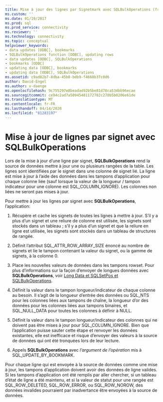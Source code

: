 ```yaml
---
title: Mise à jour des lignes par Signetmark avec SQLBulkOperations (fr) Microsoft Docs
ms.custom: ''
ms.date: 01/19/2017
ms.prod: sql
ms.prod_service: connectivity
ms.reviewer: ''
ms.technology: connectivity
ms.topic: conceptual
helpviewer_keywords:
- data updates [ODBC], bookmarks
- SQLBulkOperations function [ODBC], updating rows
- data updates [ODBC], SQLBulkOperations
- bookmarks [ODBC]
- updating data [ODBC], bookmarks
- updating data [ODBC], SQLBulkOperations
ms.assetid: c9ad82b7-8dba-45b0-bdb9-f4668b37c0d6
author: David-Engel
ms.author: v-daenge
ms.openlocfilehash: 9c755297e8beadad92b5be81d78ca534bb96ecae
ms.sourcegitcommit: ce94c2ad7a50945481172782c270b5b0206e61de
ms.translationtype: MT
ms.contentlocale: fr-FR
ms.lasthandoff: 04/14/2020
ms.locfileid: "81283197"
---
```

# <a name="updating-rows-by-bookmark-with-sqlbulkoperations"></a>Mise à jour de lignes par signet avec SQLBulkOperations
Lors de la mise à jour d’une ligne par signet, **SQLBulkOperations** rend la source de données mettre à jour une ou plusieurs rangées de la table. Les lignes sont identifiées par le signet dans une colonne de signet lié. La ligne est mise à jour à l’aide des données dans les tampons d’application pour chaque colonne liée (sauf lorsque la valeur de la longueur / tampon indicateur pour une colonne est SQL_COLUMN_IGNORE). Les colonnes non liées ne seront pas mises à jour.  
  
 Pour mettre à jour les lignes par signet avec **SQLBulkOperations**, l’application:  
  
1.  Récupère et cache les signets de toutes les lignes à mettre à jour. S’il y a plus d’un signet et une reliure de colonne est utilisée, les signets sont stockés dans un tableau ; s’il y a plus d’un signet et que la reliure en ligne est utilisée, les signets sont stockés dans un tableau de structures de rangée.  
  
2.  Définit l’attribut SQL_ATTR_ROW_ARRAY_SIZE énoncé au nombre de signets et lie le tampon contenant la valeur du signet, ou la gamme de signets, à la colonne 0.  
  
3.  Place les nouvelles valeurs de données dans les tampons rowset. Pour plus d’informations sur la façon d’envoyer de longues données avec **SQLBulkOperations**, voir [Long Data et SQLSetPos et SQLBulkOperations](../../../odbc/reference/develop-app/long-data-and-sqlsetpos-and-sqlbulkoperations.md).  
  
4.  Définit la valeur dans le tampon longueur/indicateur de chaque colonne au besoin. Il s’agit de la longueur d’entrée des données ou SQL_NTS pour les colonnes liées aux tampons de chaîne, la longueur d’or des données pour les colonnes liées aux tampons binaires, et SQL_NULL_DATA pour toutes les colonnes à définir à NULL.  
  
5.  Définit la valeur dans le tampon longueur/indicateur des colonnes qui ne doivent pas être mises à jour pour SQL_COLUMN_IGNORE. Bien que l’application puisse sauter cette étape et renvoyer les données existantes, elle est inefficace et risque d’envoyer des valeurs à la source de données qui ont été tronquées lors de leur lecture.  
  
6.  Appels **SQLBulkOperations** avec *l’argument de l’opération* mis à SQL_UPDATE_BY_BOOKMARK.  
  
 Pour chaque ligne qui est envoyée à la source de données comme une mise à jour, les tampons d’application doivent avoir des données de ligne valides. Si les tampons d’application ont été remplis par aller chercher, si un tableau d’état de ligne a été maintenu, et si la valeur de statut pour une rangée est SQL_ROW_DELETED, SQL_ROW_ERROR, ou SQL_ROW_NOROW, des données invalides pourraient par inadvertance être envoyées à la source de données.
